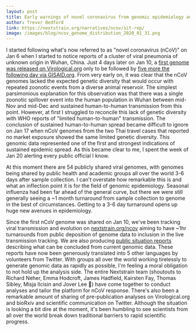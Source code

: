 ```yaml
---
layout: post
title: Early warnings of novel coronavirus from genomic epidemiology and the global open scientific response
author: Trevor Bedford
link: https://nextstrain.org/narratives/ncov/sit-rep/
image: /images/blog/ncov_genome_distribution_2020_01_31.png
---
```


I started following what's now referred to as "novel coronavirus (nCoV)" on Jan 6 when I started to notice reports of a cluster of viral pneumonia of unknown origin in Wuhan, China.
Just 4 days later on Jan 10, a [first genome was released on Virological.org](http://virological.org/t/novel-2019-coronavirus-genome/319) only to be followed by [five more the following day via GISAID.org](https://www.gisaid.org/).
From very early on, it was clear that the nCoV genomes lacked the expected genetic diversity that would occur with repeated zoonotic events from a diverse animal reservoir.
The simplest parsimonious explanation for this observation was that there was a single zoonotic spillover event into the human population in Wuhan between mid-Nov and mid-Dec and sustained human-to-human transmission from this point.
However, at first I struggled to reconcile this lack of genetic diversity with WHO reports of "limited human-to-human" transmission.
The conclusion of sustained human-to-human spread became difficult to ignore on Jan 17 when nCoV genomes from the two Thai travel cases that reported no market exposure showed the same limited genetic diversity.
This genomic data represented one of the first and strongest indications of sustained epidemic spread.
As this became clear to me, I spent the week of Jan 20 alerting every public official I know.

At this moment there are 54 publicly shared viral genomes, with genomes being shared by public health and academic groups all over the world 3-6 days after sample collection.
I can't overstate how remarkable this is and what an inflection point it is for the field of genomic epidemiology.
Seasonal influenza had been far ahead of the general curve, but there we were still generally seeing a ~1 month turnaround from sample collection to genome in the best of circumstances.
Getting to a 3-6 day turnaround opens up huge new avenues in epidemiology.

Since the first nCoV genome was shared on Jan 10, we've been tracking viral transmission and evolution on [nextstrain.org/ncov](https://nextstrain.org/ncov) aiming to have ~1hr turnarounds from public deposition of genome data to inclusion in the live transmission tracking.
We are also producing [public situation reports](https://nextstrain.org/narratives/ncov/sit-rep/) describing what can be concluded from current genomic data.
These reports have now been generously translated into 5 other languages by volunteers from Twitter.
With groups all over the world working tirelessly to generate genomic data as rapidly as possible, I'm feeling a moral obligation to not hold up the analysis side.
The entire Nextstrain team (shoutouts to Richard Neher, Emma Hodcroft, James Hadfield, Kairsten Fay, Thomas Sibley, Misja Ilcisin and Jover Lee 🙌) have come together to conduct analyses and tailor the platform for nCoV response.
There's also been a remarkable amount of sharing of pre-publication analyses on Virological.org and bioRxiv and scientific communication on Twitter.
Although the situation is looking a bit dire at the moment, it's been humbling to see scientists from all over the world break down traditional barriers to rapid scientific progress.
